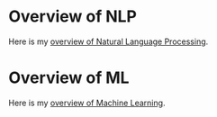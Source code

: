 # Overview of NLP

Here is my [overview of Natural Language Processing](nlpovrw.md).

# Overview of ML

Here is my [overview of Machine Learning](mlovrvw.md).
